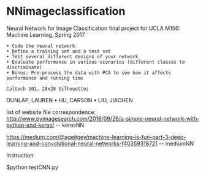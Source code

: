 # NNimageclassification
Neural Network for Image Classification final project for UCLA M156: Machine Learning, Spring 2017

	• Code the neural network 
	• Define a training set and a test set
	• Test several different designs of your network
	• Evaluate performance in various scenarios (different classes to discriminate)
	• Bonus: Pre-process the data with PCA to see how it affects performance and running time

	Caltech 101, 28x28 Silhouettes
	
DUNLAP, LAUREN • HU, CARSON • LIU, JIACHEN


list of website file correspondence:
http://www.pyimagesearch.com/2016/09/26/a-simple-neural-network-with-python-and-keras/  -- kerasNN

https://medium.com/@ageitgey/machine-learning-is-fun-part-3-deep-learning-and-convolutional-neural-networks-f40359318721 -- mediumNN


Instruction:

$python testCNN.py